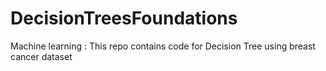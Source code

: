 # DecisionTreesFoundations
Machine learning : This repo contains code for Decision Tree using breast cancer dataset
